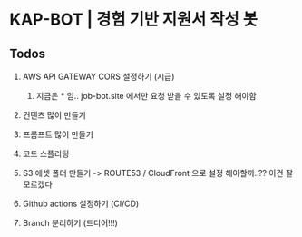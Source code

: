 # KAP-BOT | 경험 기반 지원서 작성 봇

## Todos

1. AWS API GATEWAY CORS 설정하기 (시급)

   1. 지금은 \* 임.. job-bot.site 에서만 요청 받을 수 있도록 설정 해야함

2. 컨텐츠 많이 만들기
3. 프롬프트 많이 만들기
4. 코드 스플리팅
5. S3 에셋 폴더 만들기 -> ROUTE53 / CloudFront 으로 설정 해야할까..?? 이건 잘 모르겠다
6. Github actions 설정하기 (CI/CD)
7. Branch 분리하기 (드디어!!!)
